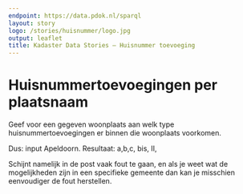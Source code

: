 ```yaml
---
endpoint: https://data.pdok.nl/sparql
layout: story
logo: /stories/huisnummer/logo.jpg
output: leaflet
title: Kadaster Data Stories ― Huisnummer toevoeging
---
```


# Huisnummertoevoegingen per plaatsnaam

Geef voor een gegeven woonplaats aan welk type huisnummertoevoegingen
er binnen die woonplaats voorkomen.

Dus: input Apeldoorn.  Resultaat: a,b,c, bis, II,

Schijnt namelijk in de post vaak fout te gaan, en als je weet wat de
mogelijkheden zijn in een specifieke gemeente dan kan je misschien
eenvoudiger de fout herstellen.

<div data-query
     data-query-sparql="toevoegingen.rq">
</div>
